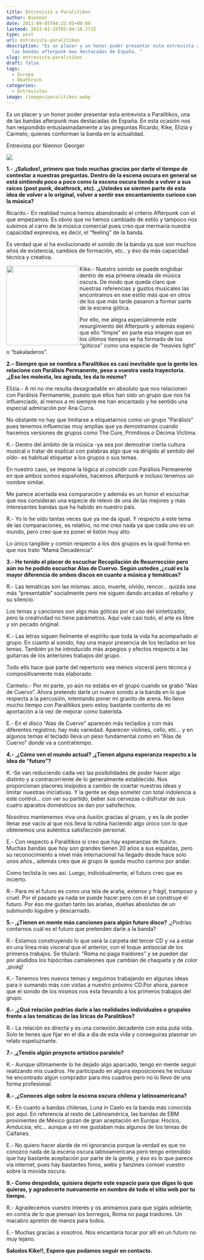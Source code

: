 ```yaml
---
title: Entrevista a Paralitikos
author: Niennor
date: 2011-09-05T04:22:05+00:00
lastmod: 2023-01-25T03:04:18.273Z
type: post
url: entrevista-paralitikos
description: "Es un placer y un honor poder presentar esta entrevista a Paralítikos, una de
  las bandas afterpunk mas destacadas de España. "
slug: entrevista-paralitikos
draft: false
tags:
  - Europa
  - Deathrock
categories:
  - Entrevistas
image: /images/paralitikos.webp
---
```

Es un placer y un honor poder presentar esta entrevista a Paralítikos, una de las bandas afterpunk mas destacadas de España. En esta ocasión nos han respondido entusiasmadamente a las preguntas Ricardo, Kike, Elizia y Carmelo, quienes conforman la banda en la actualidad.

Entrevista por Niennor Georger

<img decoding="async" src="https://64.media.tumblr.com/7f97d297f78c84f6e0f22dd31acfc601/90616573c4dc6ef3-ee/s540x810/c01644fecc8ce602a965ae48e97df32939ae280c.webp" data-orig-height="299" data-orig-width="400" />

**1.- ‚¡Saludos!, primero que todo muchas gracias por darte el tiempo de contestar a nuestras preguntas. Dentro de la escena oscura en general se está sintiendo poco a poco como la escena oscura tiende a volver a sus raíces (post punk, deathrock, etc). ‚¿Ustedes se sienten parte de esta idea de volver a lo original, volver a sentir ese encantamiento curioso con la música?**

Ricardo.- En realidad nunca hemos abandonado el criterio Afterpunk con el que empezamos. Es obvio que no hemos cambiado de estilo y tampoco nos subimos al carro de la música comercial pues creo que mermaría nuestra capacidad expresiva, es decir, el &ldquo;feeling&rdquo; de la banda.

Es verdad que sí ha evolucionado el sonido de la banda ya que son muchos años de existencia, cambios de formación, etc.. y éso da más capacidad técnica y creativa.

<img decoding="async" loading="lazy" src="https://web.archive.org/web/20071017084315im_/http://elclaustro.cl/cutenews/data/upimages/conciertoHeaven1.jpg" height="209" width="190" align="left" border="0" /> Kike.- Nuestro sonido se puede englobar dentro de esa primera oleada de música oscura. De modo que queda claro que nuestras referencias y gustos musicales las encontramos en ese estilo más que en otros de los que más tarde pasaron a formar parte de la escena gótica.

Por ello, me alegra especialmente este resurgimiento del Afterpunk y además espero que ello &ldquo;limpie&rdquo; en parte esa imagen que en los últimos tiempos se ha formado de los &ldquo;góticos&rdquo; como una especie de &ldquo;heavies light&rdquo; o &ldquo;bakaladeros&rdquo;.

**2.– Siempre que se nombra a Paralítikos es casi inevitable que la gente los relacione con Parálisis Permanente, pese a vuestra vasta trayectoria. ‚¿Eso les molesta, les agrada, les da lo mismo?**

Elizia.- A mí no me resulta desagradable en absoluto que nos relacionen con Parálisis Permanente, puesto que ellos han sido un grupo que nos ha influenciado, al menos a mí siempre me han encantado y he sentido una especial admiración por Ana Curra.

No obstante no hay que limitarse a etiquetarnos como un grupo &ldquo;Parálisis&rdquo; pues tenemos influencias muy amplias que ya demostramos cuando hacemos versiones de grupos como The Cure, Primitivos o Décima Víctima.

K.- Dentro del ámbito de la música -ya sea por demostrar cierta cultura musical o tratar de explicar con palabras algo que va dirigido al sentido del oído- es habitual etiquetar a los grupos o sus temas.

En nuestro caso, se impone la lógica al coincidir con Parálisis Permanente en que ambos somos españoles, hacemos afterpunk e incluso tenemos un nombre similar.

Me parece acertada esa comparación y además es un honor el escuchar que nos consideran una especie de relevo de una de las mejores y más interesantes bandas que ha habido en nuestro país.

R.- Yo lo he oído tantas veces que ya me da igual. Y respecto a este tema de las comparaciones, es relativo, no me creo nada ya que cada uno es un mundo, pero creo que es poner el listón muy alto.

Lo único tangible y común respecto a los dos grupos es la igual forma en que nos trato &ldquo;Mamá Decadencia&rdquo;.

**3.- He tenido el placer de escuchar Recopilación de Resurrección pero aún no he podido escuchar Alas de Cuervo. Según ustedes ‚¿cuál es la mayor diferencia de ambos discos en cuanto a música y temáticas?**

R.- Las temáticas son las mismas: asco, muerte, olvido, rencor… quizás sea más &ldquo;presentable&rdquo; socialmente pero me siguen dando arcadas el rebaño y su silencio.

Los temas y canciones son algo más góticas por el uso del sintetizador, pero la creatividad no tiene parámetros. Aquí vale casi todo, el arte es libre y sin pecado original.

K.- Las letras siguen fielmente el espíritu que toda la vida ha acompañado al grupo. En cuanto al sonido, hay una mayor presencia de los teclados en los temas. También yo he introducido más arpegios y efectos respecto a las guitarras de los anteriores trabajos del grupo.

Todo ello hace que parte del repertorio sea menos visceral pero técnica y compositivamente más elaborado.

Carmelo.- Por mi parte, yo aún no estaba en el grupo cuando se grabó &ldquo;Alas de Cuervo&rdquo;. Ahora pretendo darle un nuevo sonido a la banda en lo que respecta a la percusión, intentando poner mi granito de arena. No llevo mucho tiempo con Paralítikos pero estoy bastante contento de mi aportación a la vez de mejorar como baterísta.

E.- En el disco &ldquo;Alas de Cuervo&rdquo; aparecen más teclados y con más diferentes registros; hay más variedad. Aparecen violines, cello, etc… y en algunos temas el teclado lleva un peso fundamental como en &ldquo;Alas de Cuervo&rdquo; donde va a contratiempo.

**4.- ‚¿Cómo ven el mundo actual? ‚¿Tienen alguna esperanza respecto a la idea de “futuro”?**

K.-Se van reduciendo cada vez las posibilidades de poder hacer algo distinto y a contracorriente de lo generalmente establecido. Nos proporcionan placeres insípidos a cambio de coartar nuestras ideas y limitar nuestras iniciativas. Y la gente se deja someter con total indolencia a este control… con ver su partido, beber sus cervezas o disfrutar de sus cuatro aparatos domésticos se dan por satisfechos.

Nosotros mantenemos viva una ilusión gracias al grupo, y es la de poder llenar ese vacío al que nos lleva la rutina haciendo algo único con lo que obtenemos una auténtica satisfacción personal.

E.- Con respecto a Paralítikos sí creo que hay esperanzas de futuro. Muchas bandas que hoy son grandes tienen 20 años a sus espaldas, pero su reconocimiento a nivel más internacional ha llegado desde hace solo unos años., además creo que al grupo le queda mucho camino por andar.

Como teclista lo veo así. Luego, individualmente, el futuro creo que es incierto.

R.- Para mí el futuro es como una tela de araña, extenso y frágil, tramposo y cruel. Por el pasado ya nada se puede hacer pero con él se construye el futuro. Por éso me gustan tanto las arañas, dueñas absolutas de un submundo lúgubre y descarnado.

**5.- ‚¿Tienen en mente más canciones para algún futuro disco?** 
‚¿Podrías contarnos cuál es el futuro que pretenden darle a la banda?

R.- Estamos construyendo lo que será la carpeta del tercer CD y va a estar en una línea más visceral que el anterior, con el toque antisocial de los primeros trabajos. Se titulará: &ldquo;Roma no paga traidores&rdquo; y se pueden dar por aludidos los hipócritas camaleones que cambian de chaqueta y de color ‚¡puag!

K.- Tenemos tres nuevos temas y seguimos trabajando en algunas ideas para ir sumando más con vistas a nuestro próximo CD.Por ahora, parece que el sonido de los mismos nos esta llevando a los primeros trabajos del grupo.

**6.- ‚¿Qué relación podrías darle a las realidades individuales o grupales frente a las temáticas de las líricas de Paralitikos?**

R.- La relación es directa y es una conexión decadente con esta puta vida. Solo te tienes que fijar en el día a día de esta vida y conseguiras plasmar un relato espeluznante.

**7.- ‚¿Tenéis algún proyecto artístico paralelo?**

K.- Aunque últimamente lo he dejado algo aparcado, tengo en mente seguir realizando mis cuadros. He participado en alguns exposiciones he incluso he encontrado algún comprador para mis cuadros pero no lo llevo de una forma profesional.

**8.- ‚¿Conoces algo sobre la escena oscura chilena y latinoamericana?**

K.- En cuanto a bandas chilenas, Luna in Caelo es la banda más conocida por aquí. En referencia al resto de Latinoamérica, las bandas de EBM provinientes de México gozan de gran aceptación en Europa: Hocico, Amducsia, etc… aunque a mí me gustaban más algunos de los temas de Caifanes.

E.- No quiero hacer alarde de mi ignorancia porque la verdad es que no conozco nada de la escena oscura latinoamericana pero tengo entendido que hay bastante aceptación por parte de la gente, y éso es lo que parece vía internet, pues hay bastantes foros, webs y fanzines comoel vuestro sobre la movida oscura.

**9.- Como despedida, quisiera dejarte este espacio para que digas lo que quieras, y agradecerte nuevamente en nombre de todo el sitio web por tu tiempo.**

R.- Agradecemos vuestro interés y os animamos para que sigáis adelante, en contra de lo que piensan los borregos, Roma no paga traidores. Un macabro apretón de manos para todos.

E.- Muchas gracias a vosotros. Nos encantaría tocar por allí en un futuro no muy lejano.

**Saludos Kike!!, Espero que podamos seguir en contacto.**

